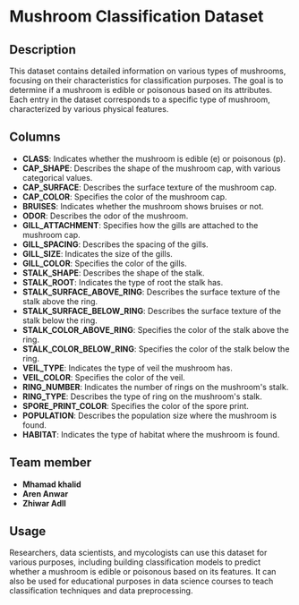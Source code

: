 # Mushroom Classification Dataset

## Description
This dataset contains detailed information on various types of mushrooms, focusing on their characteristics for classification purposes. The goal is to determine if a mushroom is edible or poisonous based on its attributes. Each entry in the dataset corresponds to a specific type of mushroom, characterized by various physical features.

## Columns

- **CLASS**: Indicates whether the mushroom is edible (e) or poisonous (p).
- **CAP_SHAPE**: Describes the shape of the mushroom cap, with various categorical values.
- **CAP_SURFACE**: Describes the surface texture of the mushroom cap.
- **CAP_COLOR**: Specifies the color of the mushroom cap.
- **BRUISES**: Indicates whether the mushroom shows bruises or not.
- **ODOR**: Describes the odor of the mushroom.
- **GILL_ATTACHMENT**: Specifies how the gills are attached to the mushroom cap.
- **GILL_SPACING**: Describes the spacing of the gills.
- **GILL_SIZE**: Indicates the size of the gills.
- **GILL_COLOR**: Specifies the color of the gills.
- **STALK_SHAPE**: Describes the shape of the stalk.
- **STALK_ROOT**: Indicates the type of root the stalk has.
- **STALK_SURFACE_ABOVE_RING**: Describes the surface texture of the stalk above the ring.
- **STALK_SURFACE_BELOW_RING**: Describes the surface texture of the stalk below the ring.
- **STALK_COLOR_ABOVE_RING**: Specifies the color of the stalk above the ring.
- **STALK_COLOR_BELOW_RING**: Specifies the color of the stalk below the ring.
- **VEIL_TYPE**: Indicates the type of veil the mushroom has.
- **VEIL_COLOR**: Specifies the color of the veil.
- **RING_NUMBER**: Indicates the number of rings on the mushroom's stalk.
- **RING_TYPE**: Describes the type of ring on the mushroom's stalk.
- **SPORE_PRINT_COLOR**: Specifies the color of the spore print.
- **POPULATION**: Describes the population size where the mushroom is found.
- **HABITAT**: Indicates the type of habitat where the mushroom is found.

## Team member
- **Mhamad khalid**
- **Aren Anwar**
- **Zhiwar Adll**

  
## Usage
Researchers, data scientists, and mycologists can use this dataset for various purposes, including building classification models to predict whether a mushroom is edible or poisonous based on its features. It can also be used for educational purposes in data science courses to teach classification techniques and data preprocessing.
